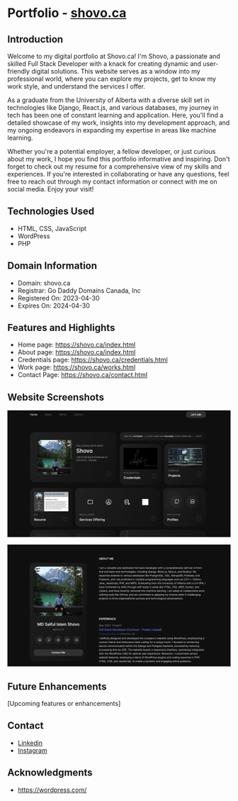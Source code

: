 # Portfolio - [shovo.ca](https://shovo.ca/)

## Introduction
Welcome to my digital portfolio at Shovo.ca! I'm Shovo, a passionate and skilled Full Stack Developer with a knack for creating dynamic and user-friendly digital solutions. This website serves as a window into my professional world, where you can explore my projects, get to know my work style, and understand the services I offer.

As a graduate from the University of Alberta with a diverse skill set in technologies like Django, React.js, and various databases, my journey in tech has been one of constant learning and application. Here, you'll find a detailed showcase of my work, insights into my development approach, and my ongoing endeavors in expanding my expertise in areas like machine learning.

Whether you're a potential employer, a fellow developer, or just curious about my work, I hope you find this portfolio informative and inspiring. Don't forget to check out my resume for a comprehensive view of my skills and experiences. If you're interested in collaborating or have any questions, feel free to reach out through my contact information or connect with me on social media. Enjoy your visit!

## Technologies Used
- HTML, CSS, JavaScript
- WordPress
- PHP

## Domain Information
- Domain: shovo.ca
- Registrar: Go Daddy Domains Canada, Inc
- Registered On: 2023-04-30
- Expires On: 2024-04-30

## Features and Highlights
- Home page: https://shovo.ca/index.html
- About page: https://shovo.ca/index.html
- Credentials page: https://shovo.ca/credentials.html
- Work page: https://shovo.ca/works.html
- Contact Page: https://shovo.ca/contact.html


## Website Screenshots
![Website Screenshot 1](assets/images/website.png)

![Website Screenshot 2](assets/images/website2.png)

## Future Enhancements
[Upcoming features or enhancements]

## Contact
- [Linkedin](https://www.linkedin.com/in/saifulshovo/)
- [Instagram](https://www.instagram.com/shovo_4/)


## Acknowledgments
- https://wordpress.com/
